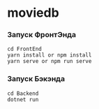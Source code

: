 # moviedb


### Запуск ФронтЭнда
```
cd FrontEnd
yarn install or npm install
yarn serve or npm run serve
```

### Запуск Бэкэнда
```
cd Backend
dotnet run
```